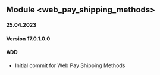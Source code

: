 ## Module <web_pay_shipping_methods>

#### 25.04.2023
#### Version 17.0.1.0.0
#### ADD
- Initial commit for Web Pay Shipping Methods
